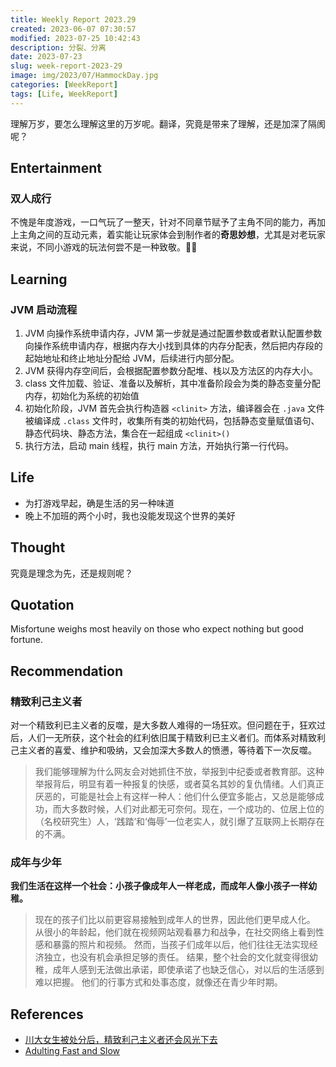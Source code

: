 ```yaml
---
title: Weekly Report 2023.29
created: 2023-06-07 07:30:57
modified: 2023-07-25 10:42:43
description: 分裂、分离
date: 2023-07-23
slug: week-report-2023-29
image: img/2023/07/HammockDay.jpg
categories: [WeekReport]
tags: [Life, WeekReport]
---
```


理解万岁，要怎么理解这里的万岁呢。翻译，究竟是带来了理解，还是加深了隔阂呢？

## Entertainment

### 双人成行

不愧是年度游戏，一口气玩了一整天，针对不同章节赋予了主角不同的能力，再加上主角之间的互动元素，着实能让玩家体会到制作者的**奇思妙想**，尤其是对老玩家来说，不同小游戏的玩法何尝不是一种致敬。🦀🦀

## Learning

### JVM 启动流程

1. JVM 向操作系统申请内存，JVM 第一步就是通过配置参数或者默认配置参数向操作系统申请内存，根据内存大小找到具体的内存分配表，然后把内存段的起始地址和终止地址分配给 JVM，后续进行内部分配。
2. JVM 获得内存空间后，会根据配置参数分配堆、栈以及方法区的内存大小。
3. class 文件加载、验证、准备以及解析，其中准备阶段会为类的静态变量分配内存，初始化为系统的初始值
4. 初始化阶段，JVM 首先会执行构造器 `<clinit>` 方法，编译器会在 `.java` 文件被编译成 `.class` 文件时，收集所有类的初始代码，包括静态变量赋值语句、静态代码块、静态方法，集合在一起组成 `<clinit>()`
5. 执行方法，启动 main 线程，执行 main 方法，开始执行第一行代码。

## Life

- 为打游戏早起，确是生活的另一种味道
- 晚上不加班的两个小时，我也没能发现这个世界的美好

## Thought

究竟是理念为先，还是规则呢？

## Quotation

Misfortune weighs most heavily on those who expect nothing but good fortune.

## Recommendation

### 精致利己主义者

对一个精致利已主义者的反噬，是大多数人难得的一场狂欢。但问题在于，狂欢过后，人们一无所获，这个社会的红利依旧属于精致利已主义者们。而体系对精致利己主义者的喜爱、维护和吸纳，又会加深大多数人的愤懑，等待着下一次反噬。

> 我们能够理解为什么网友会对她抓住不放，举报到中纪委或者教育部。这种举报背后，明显有着一种报复的快感，或者莫名其妙的复仇情绪。人们真正厌恶的，可能是社会上有这样一种人：他们什么便宜多能占，又总是能够成功，而大多数时候，人们对此都无可奈何。现在，一个成功的、位居上位的（名校研究生）人，‘践踏’和‘侮辱’一位老实人，就引爆了互联网上长期存在的不满。

### 成年与少年

**我们生活在这样一个社会：小孩子像成年人一样老成，而成年人像小孩子一样幼稚。**

> 现在的孩子们比以前更容易接触到成年人的世界，因此他们更早成人化。
> 从很小的年龄起，他们就在视频网站观看暴力和战争，在社交网络上看到性感和暴露的照片和视频。
> 然而，当孩子们成年以后，他们往往无法实现经济独立，也没有机会承担足够的责任。
> 结果，整个社会的文化就变得很幼稚，成年人感到无法做出承诺，即使承诺了也缺乏信心，对以后的生活感到难以把握。
> 他们的行事方式和处事态度，就像还在青少年时期。

## References

- [川大女生被处分后，精致利己主义者还会风光下去](https://mp.weixin.qq.com/s/Fj93dzrf4_GPVaCXbkwwNw)
- [Adulting Fast and Slow](https://perell.com/essay/adulting-fast-and-slow/)
